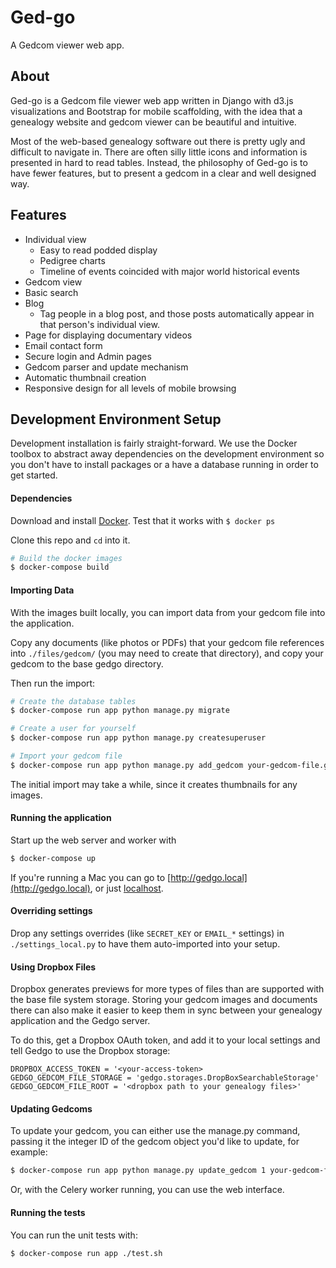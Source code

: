 # Ged-go
A Gedcom viewer web app.

## About

Ged-go is a Gedcom file viewer web app written in Django with d3.js
visualizations and Bootstrap for mobile scaffolding, with the idea that a
genealogy website and gedcom viewer can be beautiful and intuitive.

Most of the web-based genealogy software out there is pretty ugly and
difficult to navigate in.  There are often silly little icons and
information is presented in hard to read tables.  Instead, the philosophy of
Ged-go is to have fewer features, but to present a gedcom in a clear and well
designed way.


## Features

- Individual view
  - Easy to read podded display
  - Pedigree charts
  - Timeline of events coincided with major world historical events
- Gedcom view
- Basic search
- Blog
  - Tag people in a blog post, and those posts automatically appear in that
    person's individual view.
- Page for displaying documentary videos
- Email contact form
- Secure login and Admin pages
- Gedcom parser and update mechanism
- Automatic thumbnail creation
- Responsive design for all levels of mobile browsing


## Development Environment Setup

Development installation is fairly straight-forward.  We use the Docker toolbox
to abstract away dependencies on the development environment so you don't have
to install packages or a have a database running in order to get started.

#### Dependencies

Download and install [Docker](https://www.docker.com/community-edition).  Test
that it works with `$ docker ps`

Clone this repo and `cd` into it.

```bash
# Build the docker images
$ docker-compose build
```

#### Importing Data

With the images built locally, you can import data from your gedcom file into
the application.

Copy any documents (like photos or PDFs) that your gedcom file references into
`./files/gedcom/` (you may need to create that directory), and copy your
gedcom to the base gedgo directory.

Then run the import:

```bash
# Create the database tables
$ docker-compose run app python manage.py migrate

# Create a user for yourself
$ docker-compose run app python manage.py createsuperuser

# Import your gedcom file
$ docker-compose run app python manage.py add_gedcom your-gedcom-file.ged
```

The initial import may take a while, since it creates thumbnails for any
images.

#### Running the application

Start up the web server and worker with

```bash
$ docker-compose up
```

If you're running a Mac you can go to [http://gedgo.local](http://gedgo.local),
or just [localhost](http://localhost).

#### Overriding settings

Drop any settings overrides (like `SECRET_KEY` or `EMAIL_*` settings) in
`./settings_local.py` to have them auto-imported into your setup.

#### Using Dropbox Files
Dropbox generates previews for more types of files than are supported with the
base file system storage.  Storing your gedcom images and documents there can
also make it easier to keep them in sync between your genealogy application and
the Gedgo server.

To do this, get a Dropbox OAuth token, and add it to your local settings and
tell Gedgo to use the Dropbox storage:

```
DROPBOX_ACCESS_TOKEN = '<your-access-token>
GEDGO_GEDCOM_FILE_STORAGE = 'gedgo.storages.DropBoxSearchableStorage'
GEDGO_GEDCOM_FILE_ROOT = '<dropbox path to your genealogy files>'
```

#### Updating Gedcoms
To update your gedcom, you can either use the manage.py command, passing it
the integer ID of the gedcom object you'd like to update, for example:

```bash
$ docker-compose run app python manage.py update_gedcom 1 your-gedcom-file.ged
```

Or, with the Celery worker running, you can use the web interface.


#### Running the tests
You can run the unit tests with:

```bash
$ docker-compose run app ./test.sh
```
